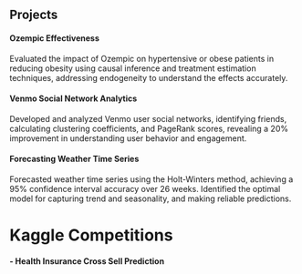## Projects

#### Ozempic Effectiveness 
Evaluated the impact of Ozempic on hypertensive or obese patients in reducing obesity using causal inference and treatment estimation techniques, addressing endogeneity to understand the effects accurately.

#### Venmo Social Network Analytics 
Developed and analyzed Venmo user social networks, identifying friends, calculating clustering coefficients, and PageRank scores, revealing a 20% improvement in understanding user behavior and engagement.

#### Forecasting Weather Time Series 
Forecasted weather time series using the Holt-Winters method, achieving a 95% confidence interval accuracy over 26 weeks. Identified the optimal model for capturing trend and seasonality, and making reliable predictions.


# Kaggle Competitions

#### - Health Insurance Cross Sell Prediction 

